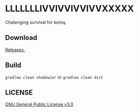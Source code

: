 # LLLLLLLIVVIVVIVVIVVXXXXX
Chalenging survival for komq.

## Download

[Releases.](https://github.com/qogusdn1017/LLLLLLLIVVIVVIVVIVVXXXXX/releases)

## Build

`gradlew clean shadowJar` or `gradlew clean dist`

## LICENSE

[GNU General Public License v3.0](/LICENSE.md)